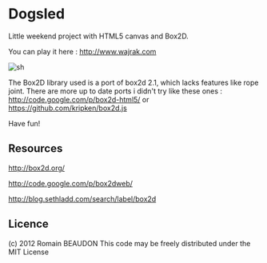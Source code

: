 Dogsled
=========

Little weekend project with HTML5 canvas and Box2D.

You can play it here : http://www.wajrak.com

![sh](http://www.rombdn.com/images/dogsled/dogsled.jpg)


The Box2D library used is a port of box2d 2.1, which lacks features like rope joint. There are more up to date ports i didn't try like these ones : http://code.google.com/p/box2d-html5/ or https://github.com/kripken/box2d.js


Have fun!


Resources
-------------

http://box2d.org/

http://code.google.com/p/box2dweb/

http://blog.sethladd.com/search/label/box2d



Licence
----------
(c) 2012 Romain BEAUDON This code may be freely distributed under the MIT License


